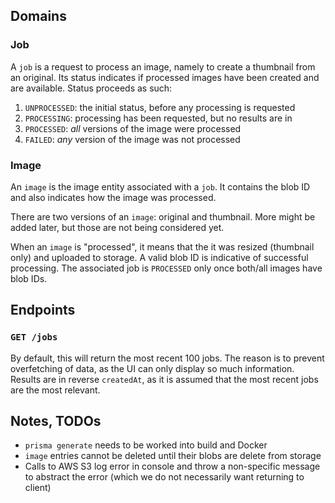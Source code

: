 ## Domains

### Job

A `job` is a request to process an image, namely to create a thumbnail from an
original. Its status indicates if processed images have been created and are
available. Status proceeds as such:

1. `UNPROCESSED`: the initial status, before any processing is requested
2. `PROCESSING`: processing has been requested, but no results are in
3. `PROCESSED`: *all* versions of the image were processed
4. `FAILED`: *any* version of the image was not processed

### Image

An `image` is the image entity associated with a `job`. It contains the blob ID
and also indicates how the image was processed.

There are two versions of an `image`: original and thumbnail. More might be
added later, but those are not being considered yet.

When an `image` is "processed", it means that the it was resized (thumbnail
only) and uploaded to storage. A valid blob ID is indicative of successful
processing. The associated job is `PROCESSED` only once both/all images have
blob IDs.

## Endpoints

### `GET /jobs`

By default, this will return the most recent 100 jobs. The reason is to prevent
overfetching of data, as the UI can only display so much information. Results
are in reverse `createdAt`, as it is assumed that the most recent jobs are the
most relevant.

## Notes, TODOs

- `prisma generate` needs to be worked into build and Docker
- `image` entries cannot be deleted until their blobs are delete from storage
- Calls to AWS S3 log error in console and throw a non-specific message to
abstract the error (which we do not necessarily want returning to client)
